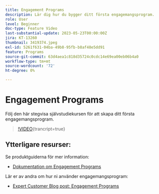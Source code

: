```yaml
---
title: Engagement Programs
description: Lär dig hur du bygger ditt första engagemangsprogram.
role: User
level: Beginner
doc-type: Feature Video
last-substantial-update: 2023-05-23T00:00:00Z
jira: KT-13260
thumbnail: 3419374.jpeg
exl-id: 5261f631-04ba-49b8-95fb-b8af48e5dd91
feature: Programs
source-git-commit: 63d4aea1c818d35724c0cdc14e69ea00eb06b4a0
workflow-type: tm+mt
source-wordcount: '72'
ht-degree: 0%

---
```


# Engagement Programs

Följ den här stegvisa självstudiekursen för att skapa ditt första engagemangsprogram.

>[!VIDEO](https://video.tv.adobe.com/v/3419374/?learn=on){trancript=true} 

## Ytterligare resurser:

Se produktguiderna för mer information:
* [Dokumentation om Engagement Programs](https://experienceleague.adobe.com/docs/marketo/using/product-docs/email-marketing/drip-nurturing/creating-an-engagement-program/understanding-engagement-programs.html?lang=en) 

Lär er av andra om hur ni använder engagemangsprogram:
* [Expert Customer Blog post: Engagement Programs](https://nation.marketo.com/t5/product-blogs/marketo-success-series-engagement-programs/ba-p/301712)
